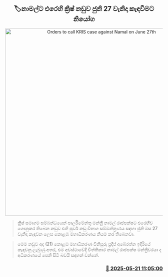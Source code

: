 <p align='center'><b><h2 align='center' title='Orders to call KRIS case against Namal on June 27th'>🏷නාමල්ට එරෙහි ක්‍රිෂ් නඩුව ජුනි 27 වැනිදා කැඳවීමට නියෝග</h2></b></p>
<p align='center'><img src='https://helakuru.sgp1.cdn.digitaloceanspaces.com/esana/images/lib/namal-rajapaksha-ff.jpg' width='600' alt='Orders to call KRIS case against Namal on June 27th'></p>

> ක්‍රිෂ් සමාගම සම්බන්ධයෙන් පාර්ලිමේන්තු මන්ත්‍රී නාමල් රාජපක්ෂට එරෙහිව ගොනුකර තිබෙන නඩුව එහි පූර්ව නඩු විභාග සම්මන්ත්‍රණය සඳහා ජුනි මස 27 වැනිදා කැඳවන ලෙස කොළඹ මහාධිකරණය නියම කර තිබෙනවා.

> මෙම නඩුව අද (21) කොළඹ මහාධිකරණ විනිසුරු ප්‍රදීප් අබේරත්න ඉදිරියේ කැඳවනු ලැබුණු අතර, එම අවස්ථාවේදී විත්තිකාර නාමල් රාජපක්ෂ මන්ත්‍රීවරයා ද අධිකරණයේ පෙනී සිටි බවයි සඳහන් වන්නේ.



<h3 align='right'><a href='https://www.helakuru.lk/esana/p/110293/'>📅 2025-05-21 11:05:00</a></h3>
